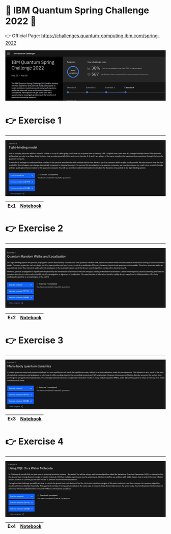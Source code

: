 # 🏢 IBM Quantum Spring Challenge 2022 🏢
👉 Official Page: https://challenges.quantum-computing.ibm.com/spring-2022

![](https://raw.githubusercontent.com/ashishpatel26/IBM-Quantum-Spring-Challenge-2022/main/images/0.jpg)

# 👉 Exercise 1
---
![](https://raw.githubusercontent.com/ashishpatel26/IBM-Quantum-Spring-Challenge-2022/main/images/1.jpg)

| Ex1  | [Notebook]( https://nbviewer.org/github/ashishpatel26/IBM-Quantum-Spring-Challenge-2022/blob/main/Notebooks/01.CM_trotterization.ipynb) |
| ---- | ------------------------------------------------------------ |




# 👉 Exercise 2
---
![](https://raw.githubusercontent.com/ashishpatel26/IBM-Quantum-Spring-Challenge-2022/main/images/2.jpg)


| Ex2  | [Notebook]( https://nbviewer.org/github/ashishpatel26/IBM-Quantum-Spring-Challenge-2022/blob/main/Notebooks/02.QRW_and_localization.ipynb) |
| ---- | ------------------------------------------------------------ |


# 👉 Exercise 3
---
![](https://raw.githubusercontent.com/ashishpatel26/IBM-Quantum-Spring-Challenge-2022/main/images/3.jpg)


| Ex3  | [Notebook]( https://nbviewer.org/github/ashishpatel26/IBM-Quantum-Spring-Challenge-2022/blob/main/Notebooks/03.many_body_localization.ipynb) |
| ---- | ------------------------------------------------------------ |

# 👉 Exercise 4
---
![](https://raw.githubusercontent.com/ashishpatel26/IBM-Quantum-Spring-Challenge-2022/main/images/4.jpg)

| Ex4  | [Notebook]( https://nbviewer.org/github/ashishpatel26/IBM-Quantum-Spring-Challenge-2022/blob/main/Notebooks/04.quantum_chemistry.ipynb) |
| ---- | ------------------------------------------------------------ |
